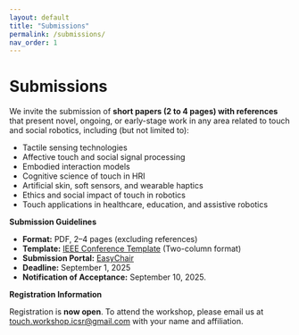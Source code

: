 ```yaml
---
layout: default
title: "Submissions"
permalink: /submissions/
nav_order: 1
---
```


# Submissions

We invite the submission of **short papers (2 to 4 pages) with references** that present novel, ongoing, or early-stage work in any area related to touch and social robotics, including (but not limited to):

* Tactile sensing technologies
* Affective touch and social signal processing
* Embodied interaction models
* Cognitive science of touch in HRI
* Artificial skin, soft sensors, and wearable haptics
* Ethics and social impact of touch in robotics
* Touch applications in healthcare, education, and assistive robotics


**Submission Guidelines**

* **Format:** PDF, 2–4 pages (excluding references)
* **Template:** [IEEE Conference Template](https://www.ieee.org/conferences/publishing/templates.html) (Two-column format)
* **Submission Portal:** [EasyChair](https://easychair.org/my/conference?conf=beyondwords2025)
* **Deadline:** September 1, 2025
* **Notification of Acceptance:** September 10, 2025.



**Registration Information**

Registration is **now open**.
To attend the workshop, please email us at [touch.workshop.icsr@gmail.com](mailto:touch.workshop.icsr@gmail.com) with your name and affiliation.
